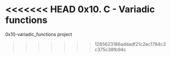 <<<<<<< HEAD
0x10. C - Variadic functions
=======
0x10-variadic_functions project
>>>>>>> 1285623186addadf21c2ec1784c3c375c38fb94c
